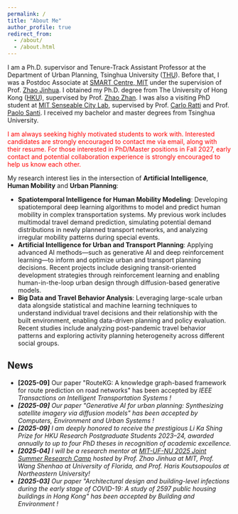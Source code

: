 ```yaml
---
permalink: /
title: "About Me"
author_profile: true
redirect_from: 
  - /about/
  - /about.html
---
```


I am a Ph.D. supervisor and Tenure-Track Assistant Professor at the Department of Urban Planning, Tsinghua University ([THU](https://www.arch.tsinghua.edu.cn/column/Departments)). Before that, I was a Postdoc Associate at [SMART Centre, MIT](https://m3s.mit.edu/our-team/yuebing-liang) under the supervision of Prof. [Zhao Jinhua](https://mobility.mit.edu/people/jinhua-zhao). I obtained my Ph.D. degree from The University of Hong Kong ([HKU](https://www.arch.hku.hk/departments-and-divisions/department-of-urban-planning-and-design/)), supervised by Prof. [Zhao Zhan](https://zhanzhaowf.github.io/). I was also a visiting PhD student at [MIT Senseable City Lab](https://senseable.mit.edu/), supervised by Prof. [Carlo Ratti](https://dusp.mit.edu/people/carlo-ratti) and Prof. [Paolo Santi](https://www.mmi.mit.edu/people/paolo-santi). I received my bachelor and master degrees from Tsinghua University. 

<p style="color:red">I am always seeking highly motivated students to work with. Interested candidates are strongly encouraged to contact me via email, along with their resume. For those interested in PhD/Master positions in Fall 2027, early contact and potential collaboration experience is strongly encouraged to help us know each other. </p>

<!-- <div style="background-color:#ffe6e6; color:#b30000; padding:12px; border-left:6px solid #b30000; font-weight:bold; font-size:16px;">
<p style="color:red">For students who have reached out, I truly appreciate your interest. Due to the large number of applications, only a limited number of shortlisted candidates will be contacted for the next steps. I sincerely apologize for not being able to respond to everyone individually.</p>
</div> -->

<!-- <div style="background-color:#ffe6e6; color:#b30000; padding:12px; border-left:6px solid #b30000; font-weight:bold; font-size:16px;">
    Dr. Liang is currently seeking highly motivated Ph.D. and Master’s students for 2026. Interested candidates are strongly encouraged to contact her via email, along with their resume and transcripts.
</div> -->

My research interest lies in the intersection of **Artificial Intelligence**, **Human Mobility** and **Urban Planning**: 
* **Spatiotemporal Intelligence for Human Mobility Modeling**: Developing spatiotemporal deep learning algorithms to model and predict human mobility in complex transportation systems. My previous work includes multimodal travel demand prediction, simulating potential demand distributions in newly planned transport networks, and analyzing irregular mobility patterns during special events.
* **Artificial Intelligence for Urban and Transport Planning**: Applying advanced AI methods—such as generative AI and deep reinforcement learning—to inform and optimize urban and transport planning decisions. Recent projects include designing transit-oriented development strategies through reinforcement learning and enabling human-in-the-loop urban design through diffusion-based generative models.
* **Big Data and Travel Behavior Analysis**: Leveraging large-scale urban data alongside statistical and machine learning techniques to understand individual travel decisions and their relationship with the built environment, enabling data-driven planning and policy evaluation. Recent studies include analyzing post-pandemic travel behavior patterns and exploring activity planning heterogeneity across different social groups.   


## News
* **[2025-09]** Our paper "RouteKG: A knowledge graph-based framework for route prediction on road networks" has been accepted by <i> IEEE Transactions on Intelligent Transportation Systems <i>!
* **[2025-09]** Our paper "Generative AI for urban planning: Synthesizing satellite imagery via diffusion models" has been accepted by <i> Computers, Environment and Urban Systems <i>!
* **[2025-09]** I am deeply honored to receive the prestigious Li Ka Shing Prize for HKU Research Postgraduate Students 2023–24, awarded annually to up to four PhD theses in recognition of academic excellence.
* **[2025-04]** I will be a research mentor at [MIT-UF-NU 2025 Joint Summer Research Camp](https://mobility.mit.edu/openings) hosted by Prof. Zhao Jinhua at MIT, Prof. Wang Shenhao at University of Florida, and Prof. Haris Koutsopoulos at Northeastern University!
* **[2025-03]** Our paper "Architectural design and building-level infections during the early stage of COVID-19: A study of 2597 public housing buildings in Hong Kong" has been accepted by <i> Building and Environment <i>!


